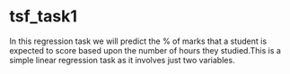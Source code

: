 # tsf_task1
In this regression task we will predict the % of marks that a student is expected to score based upon the number of hours they studied.This is a simple linear regression task as it involves just two variables.
